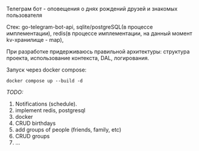 Телеграм бот - оповещения о днях рождений друзей и знакомых пользователя

Стек: go-telegram-bot-api, sqlite/postgreSQL(в процессе имплементации), redis(в процессе имплементации, на данный момент kv-хранилище - map),

При разработке придерживаюсь правильной архитектуры: структура проекта, использование контекста, DAL, логирования.

Запуск через docker compose:

```docker compose up --build -d```

*TODO:* 
1. Notifications (schedule).
2. implement redis, postgresql
3. docker
4. CRUD birthdays
5. add groups of people (friends, family, etc)
6. CRUD groups
7. ...